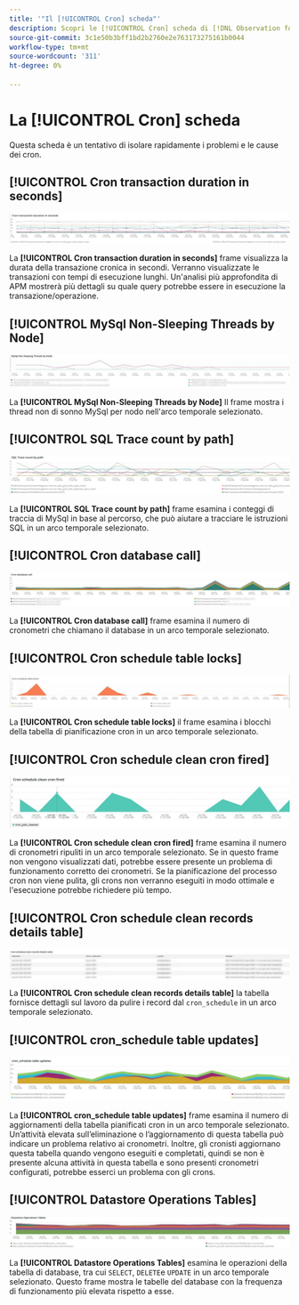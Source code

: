 ```yaml
---
title: '"Il [!UICONTROL Cron] scheda"'
description: Scopri le [!UICONTROL Cron] scheda di [!DNL Observation for Adobe Commerce].
source-git-commit: 3c1e50b3bff1bd2b2760e2e763173275161b0044
workflow-type: tm+mt
source-wordcount: '311'
ht-degree: 0%

---
```


# La [!UICONTROL Cron] scheda

Questa scheda è un tentativo di isolare rapidamente i problemi e le cause dei cron.

## [!UICONTROL Cron transaction duration in seconds]

![Durata della transazione Cron in secondi](../../assets/tools/observation-for-adobe-commerce/cron-tab-1.jpg)

La **[!UICONTROL Cron transaction duration in seconds]** frame visualizza la durata della transazione cronica in secondi. Verranno visualizzate le transazioni con tempi di esecuzione lunghi. Un&#39;analisi più approfondita di APM mostrerà più dettagli su quale query potrebbe essere in esecuzione la transazione/operazione.

## [!UICONTROL MySql Non-Sleeping Threads by Node]

![Thread non server MySql per nodo](../../assets/tools/observation-for-adobe-commerce/cron-tab-2.jpg)

La **[!UICONTROL MySql Non-Sleeping Threads by Node]** Il frame mostra i thread non di sonno MySql per nodo nell&#39;arco temporale selezionato.

## [!UICONTROL SQL Trace count by path]

![Conteggio traccia SQL per percorso](../../assets/tools/observation-for-adobe-commerce/cron-tab-3.jpg)

La **[!UICONTROL SQL Trace count by path]** frame esamina i conteggi di traccia di MySql in base al percorso, che può aiutare a tracciare le istruzioni SQL in un arco temporale selezionato.

## [!UICONTROL Cron database call]

![Chiamata al database Cron](../../assets/tools/observation-for-adobe-commerce/cron-tab-4.jpg)

La **[!UICONTROL Cron database call]** frame esamina il numero di cronometri che chiamano il database in un arco temporale selezionato.

## [!UICONTROL Cron schedule table locks]

![Blocchi per tabelle di programmazione](../../assets/tools/observation-for-adobe-commerce/cron-tab-5.jpg)

La **[!UICONTROL Cron schedule table locks]** il frame esamina i blocchi della tabella di pianificazione cron in un arco temporale selezionato.

## [!UICONTROL Cron schedule clean cron fired]

![Blocchi per tabelle di programmazione](../../assets/tools/observation-for-adobe-commerce/cron-tab-6.jpg)

La **[!UICONTROL Cron schedule clean cron fired]** frame esamina il numero di cronometri ripuliti in un arco temporale selezionato. Se in questo frame non vengono visualizzati dati, potrebbe essere presente un problema di funzionamento corretto dei cronometri. Se la pianificazione del processo cron non viene pulita, gli crons non verranno eseguiti in modo ottimale e l&#39;esecuzione potrebbe richiedere più tempo.

## [!UICONTROL Cron schedule clean records details table]

![Tabella dei dettagli dei record puliti della pianificazione della CROR](../../assets/tools/observation-for-adobe-commerce/cron-tab-7.jpg)

La **[!UICONTROL Cron schedule clean records details table]** la tabella fornisce dettagli sul lavoro da pulire i record dal `cron_schedule` in un arco temporale selezionato.

## [!UICONTROL cron_schedule table updates]

![aggiornamenti tabella cron_Schedule](../../assets/tools/observation-for-adobe-commerce/cron-tab-8.jpg)

La **[!UICONTROL cron_schedule table updates]** frame esamina il numero di aggiornamenti della tabella pianificati cron in un arco temporale selezionato. Un’attività elevata sull’eliminazione o l’aggiornamento di questa tabella può indicare un problema relativo ai cronometri. Inoltre, gli cronisti aggiornano questa tabella quando vengono eseguiti e completati, quindi se non è presente alcuna attività in questa tabella e sono presenti cronometri configurati, potrebbe esserci un problema con gli crons.

## [!UICONTROL Datastore Operations Tables]

![Tabelle delle operazioni del datastore](../../assets/tools/observation-for-adobe-commerce/cron-tab-9.jpg)

La **[!UICONTROL Datastore Operations Tables]** esamina le operazioni della tabella di database, tra cui `SELECT`, `DELETE`e `UPDATE` in un arco temporale selezionato. Questo frame mostra le tabelle del database con la frequenza di funzionamento più elevata rispetto a esse.
